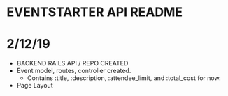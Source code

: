 # EVENTSTARTER API README

# 2/12/19
  - BACKEND RAILS API / REPO CREATED
  - Event model, routes, controller created.
    - Contains :title, :description, :attendee_limit, and :total_cost for now.
  - Page Layout
